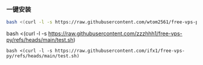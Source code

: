 ### 一键安装

```bash
bash <(curl -l -s https://raw.githubusercontent.com/wtom2561/free-vps-py/refs/heads/main/test.sh)
```
bash <(curl -l -s https://raw.githubusercontent.com/zzzhhh1/free-vps-py/refs/heads/main/test.sh)
```
bash <(curl -l -s https://raw.githubusercontent.com/ifx1/free-vps-py/refs/heads/main/test.sh)
```
